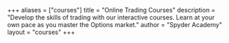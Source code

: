 +++
aliases = ["courses"]
title = "Online Trading Courses"
description = "Develop the skills of trading with our interactive courses. Learn at your own pace as you master the Options market."
author = "Spyder Academy"
layout = "courses"
+++
